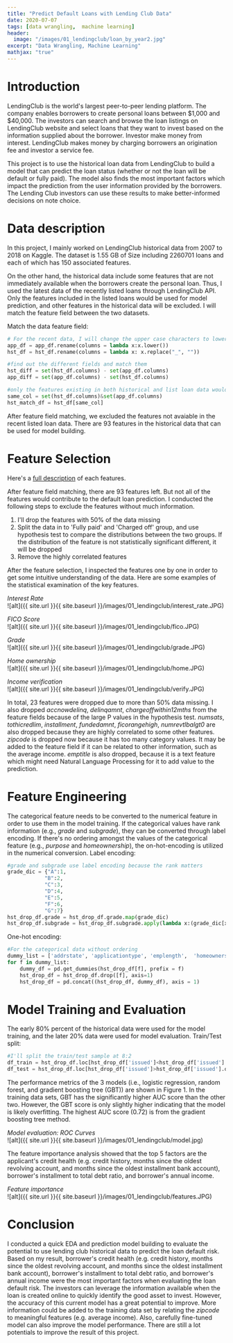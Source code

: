 ```yaml
---
title: "Predict Default Loans with Lending Club Data"
date: 2020-07-07
tags: [data wrangling,  machine learning]
header:
  image: "/images/01_lendingclub/loan_by_year2.jpg"
excerpt: "Data Wrangling, Machine Learning"
mathjax: "true"
---
```


# Introduction
LendingClub is the world's largest peer-to-peer lending platform. The company enables borrowers to create personal loans between $1,000 and $40,000. The investors can search and browse the loan listings on LendingClub website and select loans that they want to invest based on the information supplied about the borrower. Investor make money from interest. LendingClub makes money by charging borrowers an origination fee and investor a service fee.

This project is to use the historical loan data from LendingClub to build a model that can predict the loan status (whether or not the loan will be default or fully paid). The model also finds the most important factors which impact the prediction from the user information provided by the borrowers. The Lending Club investors can use these results to make better-informed decisions on note choice.

# Data description
In this project, I mainly worked on LendingClub historical data from 2007 to 2018 on Kaggle. The dataset is 1.55 GB of Size including 2260701 loans and each of which has 150 associated features.

On the other hand, the historical data include some features that are not immediately available when the borrowers create the personal loan. Thus, I used the latest data of the recently listed loans through LendingClub API. Only the features included in the listed loans would be used for model prediction, and other features in the historical data will be excluded. I will match the feature field between the two datasets.

Match the data feature field:
```python
# For the recent data, I will change the upper case characters to lower characters. For the historical data, I'll remove the underscore '_' from the feature names.
app_df = app_df.rename(columns = lambda x:x.lower())
hst_df = hst_df.rename(columns = lambda x: x.replace("_", ""))

#find out the different fields and match them
hst_diff = set(hst_df.columns) - set(app_df.columns)
app_diff = set(app_df.columns) - set(hst_df.columns)

#only the features existing in both historical and list loan data would be Used
same_col = set(hst_df.columns)&set(app_df.columns)
hst_match_df = hst_df[same_col]
```
After feature field matching, we excluded the features not avaiable in the recent listed loan data. There are 93 features in the historical data that can be used for model building.

# Feature Selection
Here's a [full description](http://rstudio-pubs-static.s3.amazonaws.com/290261_676d9bb194ae4c9882f599e7c0a808f2.html) of each features.

After feature field matching, there are 93 features left. But not all of the features would contribute to the default loan prediction. I conducted the following steps to exclude the features without much information.
1. I'll drop the features with 50% of the data missing
2. Split the data in to 'Fully paid' and 'Charged off' group, and use hypothesis test to compare the distributions between the two groups. If the distribution of the feature is not statistically significant different, it will be dropped
3. Remove the highly correlated features

After the feature selection, I inspected the features one by one in order to get some intuitive understanding of the data. Here are some examples of the statistical examination of the key features.

*Interest Rate* <br>
![alt]({{ site.url }}{{ site.baseurl }}/images/01_lendingclub/interest_rate.JPG)

*FICO Score*<br>
![alt]({{ site.url }}{{ site.baseurl }}/images/01_lendingclub/fico.JPG)

*Grade*<br>
![alt]({{ site.url }}{{ site.baseurl }}/images/01_lendingclub/grade.JPG)

*Home ownership*<br>
![alt]({{ site.url }}{{ site.baseurl }}/images/01_lendingclub/home.JPG)

*Income verification*<br>
![alt]({{ site.url }}{{ site.baseurl }}/images/01_lendingclub/verify.JPG)

In total, 23 features were dropped due to more than 50% data missing. I also dropped *accnowdelinq*, *delinqamnt*, *chargeoffwithin12mths* from the feature fields because of the large P values in the hypothesis test. *numsats*, *tothicredlim*, *installment*, *fundedamnt*, *ficorangehigh*, *numrevtlbalgt0* are also dropped because they are highly correlated to some other features. *zipcode* is dropped now because it has too many category values. It may be added to the feature field if it can be related to other information, such as the average income. *emptitle* is also dropped, because it is a text feature which might need Natural Language Processing for it to add value to the prediction.

# Feature Engineering
The categorical feature needs to be converted to the numerical feature in order to use them in the model training. If the categorical values have rank information (e.g., *grade* and *subgrade*), they can be converted through label encoding. If there's no ordering amongst the values of the categorical feature (e.g., *purpose* and *homeownership*), the on-hot-encoding is utilized in the numerical conversion.
Label encoding:
```python
#grade and subgrade use label encoding because the rank matters
grade_dic = {"A":1,
            "B":2,
            "C":3,
            "D":4,
            "E":5,
            "F":6,
            "G":7}
hst_drop_df.grade = hst_drop_df.grade.map(grade_dic)
hst_drop_df.subgrade = hst_drop_df.subgrade.apply(lambda x:(grade_dic[x[0]]-1)*5+int(x[1]))
```
One-hot encoding:
```python
#For the categorical data without ordering
dummy_list = ['addrstate', 'applicationtype', 'emplength',  'homeownership', 'initialliststatus', 'purpose',  'term', 'verificationstatus']
for f in dummy_list:
    dummy_df = pd.get_dummies(hst_drop_df[f], prefix = f)
    hst_drop_df = hst_drop_df.drop([f], axis=1)
    hst_drop_df = pd.concat((hst_drop_df, dummy_df), axis = 1)
```
# Model Training and Evaluation
The early 80% percent of the historical data were used for the model training, and the later 20% data were used for model evaluation.
Train/Test split:
```python
#I'll split the train/test sample at 8:2
df_train = hst_drop_df.loc[hst_drop_df['issued']<hst_drop_df['issued'].quantile(0.8)]
df_test = hst_drop_df.loc[hst_drop_df['issued']>hst_drop_df['issued'].quantile(0.8)]
```
The performance metrics of the 3 models (i.e., logistic regression, random forest, and gradient boosting tree (GBT)) are shown in Figure 1. In the training data sets, GBT has the significantly higher AUC score than the other two. However, the GBT score is only slightly higher indicating that the model is likely overfitting. The highest AUC score (0.72) is from the gradient boosting tree method.

*Model evaluation: ROC Curves*<br>
![alt]({{ site.url }}{{ site.baseurl }}/images/01_lendingclub/model.jpg)

The feature importance analysis showed that the top 5 factors are the applicant's credit health (e.g. credit history, months since the oldest revolving account, and months since the oldest installment bank account), borrower's installment to total debt ratio, and borrower's annual income.

*Feature importance*<br>
![alt]({{ site.url }}{{ site.baseurl }}/images/01_lendingclub/features.JPG)

# Conclusion
I conducted a quick EDA and prediction model building to evaluate the potential to use lending club historical data to predict the loan default risk. Based on my result, borrower's credit health (e.g. credit history, months since the oldest revolving account, and months since the oldest installment bank account), borrower's installment to total debt ratio, and borrower's annual income were the most important factors when evaluating the loan default risk. The investors can leverage the information available when the loan is created online to quickly identify the good asset to invest. However, the accuracy of this current model has a great potential to improve. More information could be added to the training data set by relating the *zipcode* to meaningful features (e.g. average income). Also, carefully fine-tuned model can also improve the model performance. There are still a lot potentials to improve the result of this project.
